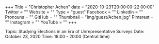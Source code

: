 +++
Title = "Christopher Achen"
date = "2020-10-23T20:00:00-22:00:00"
Twitter = ""
Website = ""
Type = "guest"
Facebook = ""
Linkedin = ""
Pronouns = ""
GitHub = ""
Thumbnail = "img/guest/Achen.jpg"
Pinterest = ""
Instagram = ""
YouTube = ""
+++

Topic: Studying Elections in an Era of Unrepresentative Surveys
Date: October 23, 2020
Time: 18:00 - 20:00 (Central time)
